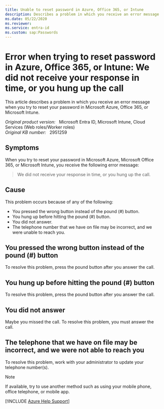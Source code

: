 ```yaml
---
title: Unable to reset password in Azure, Office 365, or Intune
description: Describes a problem in which you receive an error message when you try to reset your password in Microsoft Azure, Office 365, or Microsoft Intune. Provides how to resolve this problem.
ms.date: 05/22/2020
ms.reviewer: 
ms.service: entra-id
ms.custom: sap:Passwords
---
```

# Error when trying to reset password in Azure, Office 365, or Intune: We did not receive your response in time, or you hung up the call

This article describes a problem in which you receive an error message when you try to reset your password in Microsoft Azure, Office 365, or Microsoft Intune.

_Original product version:_ &nbsp; Microsoft Entra ID, Microsoft Intune, Cloud Services (Web roles/Worker roles)  
_Original KB number:_ &nbsp; 2951259

## Symptoms

When you try to reset your password in Microsoft Azure, Microsoft Office 365, or Microsoft Intune, you receive the following error message:

> We did not receive your response in time, or you hung up the call.

## Cause

This problem occurs because of any of the following:

- You pressed the wrong button instead of the pound (#) button.
- You hung up before hitting the pound (#) button.
- You did not answer.
- The telephone number that we have on file may be incorrect, and we were unable to reach you.

## You pressed the wrong button instead of the pound (#) button

To resolve this problem, press the pound button after you answer the call.

## You hung up before hitting the pound (#) button

To resolve this problem, press the pound button after you answer the call.

## You did not answer

Maybe you missed the call. To resolve this problem, you must answer the call.

## The telephone that we have on file may be incorrect, and we were not able to reach you

To resolve this problem, work with your administrator to update your telephone number(s).

> [!NOTE]
> If available, try to use another method such as using your mobile phone, office telephone, or mobile app.

[!INCLUDE [Azure Help Support](../../../../includes/azure-help-support.md)]
